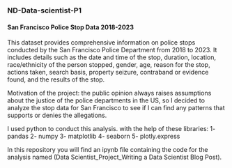 ### ND-Data-scientist-P1

#### San Francisco Police Stop Data 2018-2023

This dataset provides comprehensive information on police stops conducted by the San Francisco Police Department from 2018 to 2023.
It includes details such as the date and time of the stop, duration, location, race/ethnicity of the person stopped, gender, age, reason for the stop, actions taken, search basis, property seizure, contraband or evidence found, and the results of the stop.

Motivation of the project:
the public opinion always raises assumptions about the justice of the police departments in the US, so I decided to analyze the stop data for San Francisco to see if I can find any patterns that supports or denies the allegations.

I used python to conduct this analysis. with the help of these libraries:
1- pandas
2- numpy
3- matplotlib
4- seaborn
5- plotly.express

In this repository you will find an ipynb file containing the code for the analysis named (Data Scientist_Project_Writing a Data Scientist Blog Post).

